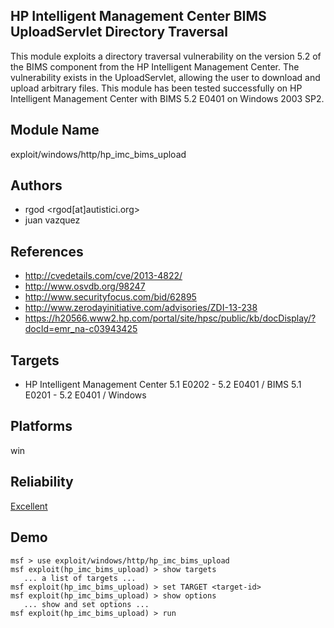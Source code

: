 ## HP Intelligent Management Center BIMS UploadServlet Directory Traversal

This module exploits a directory traversal vulnerability on 
the version 5.2 of the BIMS component from the HP 
Intelligent Management Center. The vulnerability exists in 
the UploadServlet, allowing the user to download and upload 
arbitrary files. This module has been tested successfully on 
HP Intelligent Management Center with BIMS 5.2 E0401 on 
Windows 2003 SP2.


## Module Name
exploit/windows/http/hp_imc_bims_upload

## Authors
* rgod <rgod[at]autistici.org>
* juan vazquez


## References
* http://cvedetails.com/cve/2013-4822/
* http://www.osvdb.org/98247
* http://www.securityfocus.com/bid/62895
* http://www.zerodayinitiative.com/advisories/ZDI-13-238
* https://h20566.www2.hp.com/portal/site/hpsc/public/kb/docDisplay/?docId=emr_na-c03943425



## Targets
* HP Intelligent Management Center 5.1 E0202 - 5.2 E0401 / BIMS 5.1 E0201 - 5.2 E0401 / Windows


## Platforms
win

## Reliability
[Excellent](https://github.com/rapid7/metasploit-framework/wiki/Exploit-Ranking)

## Demo

```
msf > use exploit/windows/http/hp_imc_bims_upload
msf exploit(hp_imc_bims_upload) > show targets
   ... a list of targets ...
msf exploit(hp_imc_bims_upload) > set TARGET <target-id>
msf exploit(hp_imc_bims_upload) > show options
   ... show and set options ...
msf exploit(hp_imc_bims_upload) > run
```
    
    